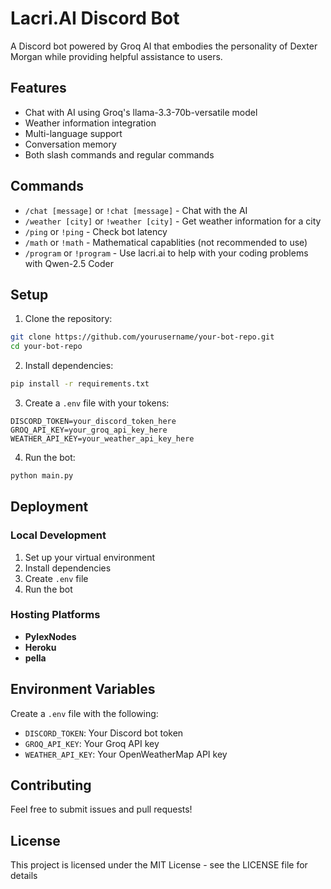 # Lacri.AI Discord Bot

A Discord bot powered by Groq AI that embodies the personality of Dexter Morgan while providing helpful assistance to users.

## Features

- Chat with AI using Groq's llama-3.3-70b-versatile model
- Weather information integration
- Multi-language support
- Conversation memory
- Both slash commands and regular commands

## Commands

- `/chat [message]` or `!chat [message]` - Chat with the AI
- `/weather [city]` or `!weather [city]` - Get weather information for a city
- `/ping` or `!ping` - Check bot latency
- `/math` or `!math` - Mathematical capablities (not recommended to use)
- `/program` or `!program` - Use lacri.ai to help with your coding problems with Qwen-2.5 Coder

## Setup

1. Clone the repository:
```bash
git clone https://github.com/yourusername/your-bot-repo.git
cd your-bot-repo
```

2. Install dependencies:
```bash
pip install -r requirements.txt
```

3. Create a `.env` file with your tokens:
```
DISCORD_TOKEN=your_discord_token_here
GROQ_API_KEY=your_groq_api_key_here
WEATHER_API_KEY=your_weather_api_key_here
```

4. Run the bot:
```bash
python main.py
```

## Deployment

### Local Development
1. Set up your virtual environment
2. Install dependencies
3. Create `.env` file
4. Run the bot

### Hosting Platforms
- **PylexNodes**
- **Heroku**
- **pella**

## Environment Variables

Create a `.env` file with the following:
- `DISCORD_TOKEN`: Your Discord bot token
- `GROQ_API_KEY`: Your Groq API key
- `WEATHER_API_KEY`: Your OpenWeatherMap API key

## Contributing

Feel free to submit issues and pull requests!

## License

This project is licensed under the MIT License - see the LICENSE file for details
